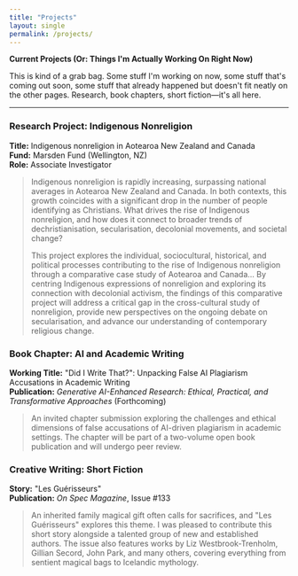 ```yaml
---
title: "Projects"
layout: single
permalink: /projects/
---
```


**Current Projects (Or: Things I'm Actually Working On Right Now)**

This is kind of a grab bag. Some stuff I'm working on now, some stuff that's coming out soon, some stuff that already happened but doesn't fit neatly on the other pages. Research, book chapters, short fiction—it's all here.

---

### Research Project: Indigenous Nonreligion

**Title:** Indigenous nonreligion in Aotearoa New Zealand and Canada  
**Fund:** Marsden Fund (Wellington, NZ)  
**Role:** Associate Investigator

> Indigenous nonreligion is rapidly increasing, surpassing national averages in Aotearoa New Zealand and Canada. In both contexts, this growth coincides with a significant drop in the number of people identifying as Christians. What drives the rise of Indigenous nonreligion, and how does it connect to broader trends of dechristianisation, secularisation, decolonial movements, and societal change?
>
> This project explores the individual, sociocultural, historical, and political processes contributing to the rise of Indigenous nonreligion through a comparative case study of Aotearoa and Canada... By centring Indigenous expressions of nonreligion and exploring its connection with decolonial activism, the findings of this comparative project will address a critical gap in the cross-cultural study of nonreligion, provide new perspectives on the ongoing debate on secularisation, and advance our understanding of contemporary religious change.

### Book Chapter: AI and Academic Writing

**Working Title:** "Did I Write That?": Unpacking False AI Plagiarism Accusations in Academic Writing  
**Publication:** *Generative AI-Enhanced Research: Ethical, Practical, and Transformative Approaches* (Forthcoming)

> An invited chapter submission exploring the challenges and ethical dimensions of false accusations of AI-driven plagiarism in academic settings. The chapter will be part of a two-volume open book publication and will undergo peer review.

### Creative Writing: Short Fiction

**Story:** "Les Guérisseurs"  
**Publication:** *On Spec Magazine*, Issue #133

> An inherited family magical gift often calls for sacrifices, and "Les Guérisseurs" explores this theme. I was pleased to contribute this short story alongside a talented group of new and established authors. The issue also features works by Liz Westbrook-Trenholm, Gillian Secord, John Park, and many others, covering everything from sentient magical bags to Icelandic mythology.